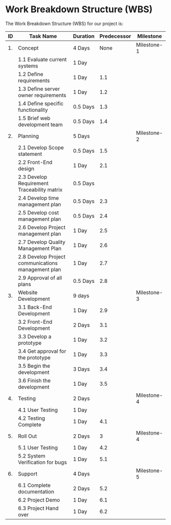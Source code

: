 # Work Breakdown Structure (WBS)

The Work Breakdown Structure (WBS) for our project is:

| ID | Task Name | Duration | Predecessor | Milestone|
| ---|-----------|----------|-------------|----------|
| 1. | Concept | 4 Days | None | Milestone-1 |
| | 1.1 Evaluate current systems | 1 Day |  | |
| | 1.2 Define requirements | 1 Day | 1.1 | |
| | 1.3 Define server owner requirements | 1 Day | 1.2 | |
| | 1.4 Define specific functionality | 0.5 Days | 1.3 | |
| | 1.5 Brief web development team | 0.5 Days | 1.4 | |
| 2. | Planning | 5 Days |  | Milestone-2 |
| | 2.1 Develop Scope statement | 0.5 Days | 1.5 | |
| | 2.2 Front-End design | 1 Day | 2.1 | |
| | 2.3 Develop Requirement Traceability matrix | 0.5 Days |  | |
| | 2.4 Develop time management plan | 0.5 Days | 2.3 | |
| | 2.5 Develop cost management plan | 0.5 Days | 2.4 | |
| | 2.6 Develop Project management plan | 1 Day | 2.5 | |
| | 2.7 Develop Quality Management Plan | 1 Day | 2.6 | |
| | 2.8 Develop Project communications management plan | 1 Day | 2.7 | |
| | 2.9 Approval of all plans  | 0.5 Days | 2.8 | |
| 3. | Website Development | 9 days |  | Milestone-3 |
| | 3.1 Back-End Development | 1 Day | 2.9 | |
| | 3.2 Front-End Development | 2 Days | 3.1 | |
| | 3.3 Develop a prototype | 1 Day | 3.2 | |
| | 3.4 Get approval for the prototype | 1 Day | 3.3 | |
| | 3.5 Begin the development | 3 Days | 3.4 | |
| | 3.6 Finish the development | 1 Day | 3.5 | |
| 4. | Testing | 2 Days |  | Milestone-4 |
| | 4.1 User Testing | 1 Day |  | |
| | 4.2 Testing Complete | 1 Day | 4.1 | |
| 5. | Roll Out | 2 Days | 3 | Milestone-4 | 
| | 5.1 User Testing | 1 Day | 4.2 | |
| | 5.2 System Verification  for  bugs | 1 Day | 5.1 | |
| 6. | Support | 4 Days |  | Milestone-5 |
| | 6.1 Complete documentation | 2 Days | 5.2 | |
| | 6.2 Project Demo | 1 Day | 6.1 | |
| | 6.3 Project Hand over | 1 Day | 6.2 | |

